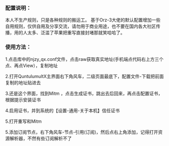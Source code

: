 
### 配置说明：
本人不生产规则，只是各种规则的搬运工。
基于Orz-3大佬的默认配置增加一些自用规则，仅供自用及分享交流，请勿用于商业用途，也不要在国内各大社区传播，用的人太多、泛滥了苹果把重写直接封堵那就笑哈哈了。

### 使用方法：
1.点击库中的njzy_qx.conf文件，点击raw获取真实地址(手机端点代码右上方三个点、再点View），复制地址

2.打开QuntulumultX主界面右下角风车，二级页面最底下，配置文件-下载把前面复制的地址贴进去

3.还是这个界面，找到Mitm ，点击生成证书，跳出去后回来，再点击配置证书，根据提示安装证书

4.启用证书，并到系统的【设置-通用-关于本机】信任证书

5.打开重写和Mitm

5.添加订阅节点，右下角风车-节点-引用(订阅)，然后点右上角添加，记得打开资源解析器，不然有些订阅解析不了
